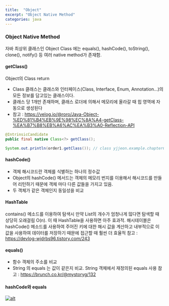 ```yaml
---
title:  "Object"
excerpt: "Object Native Method"
categories: java
---
```

### Object Native Method
자바 최상위 클래스인 Object Class 에는 equals(), hashCode(), toString(), clone(), notify() 등 여러 
native method가 존재함.

#### getClass()
Object의 Class return
+ Class 클래스는 클래스와 인터페이스(Class, Interface, Enum, Annotation...)의 모든 정보를 담고있는 클래스이다.
+ 클래스 당 1개만 존재하며, 클래스 로더에 의해서 메모리에 올라갈 때 힙 영역에 자동으로 생성된다
+ 참고 : https://velog.io/@roro/Java-Object-%ED%81%B4%EB%9E%98%EC%8A%A4-getClass-%EA%B7%B8%EB%A6%AC%EA%B3%A0-Reflection-API
```java
@IntrinsicCandidate
public final native Class<?> getClass();
```
```java
System.out.println(order1.getClass()); // class yjjeon.example.chapter6.model.Order
```

#### hashCode()
+ 객체 해시코드란 객체를 식별하는 하나의 정수값
+ Object의 hashCode() 메서드는 객체의 메모리 번지를 이용해서 해시코드를 만들어 리턴하기 때문에 객체 마다 다른 값들을 가지고 있음.
+ 두 객체가 같은 객체인지 동일성을 비교

#### HashTable
contains() 메소드를 이용하여 탐색시 만약 List의 개수가 엄청나게 많다면 탐색할 때 상당히 오래걸림 O(n). 
이 때 HashTable을 사용하면 아주 효과적.
해시테이블은 hashCode() 메소드를 사용하여 주어진 키에 대한 해시 값을 계산하고 
내부적으로 이 값을 사용하여 데이터를 저장하기 때문에 접근할 때 훨씬 더 효율적
참고 : https://devlog-wjdrbs96.tistory.com/243

#### equals()
+ 함수 객체의 주소를 비교
+ String 의 equals 는 값이 같은지 비교. String 객체에서 재정의된 equals 사용
참고 : https://brunch.co.kr/@mystoryg/132

#### hashCode와 equals
[![alt](https://img1.daumcdn.net/thumb/R1280x0/?scode=mtistory2&fname=https%3A%2F%2Fblog.kakaocdn.net%2Fdn%2FdIKnZ4%2FbtrnTDIGf9n%2FkN705QfLfVVezteypMu2G0%2Fimg.png)](https://img1.daumcdn.net/thumb/R1280x0/?scode=mtistory2&fname=https%3A%2F%2Fblog.kakaocdn.net%2Fdn%2FdIKnZ4%2FbtrnTDIGf9n%2FkN705QfLfVVezteypMu2G0%2Fimg.png)
